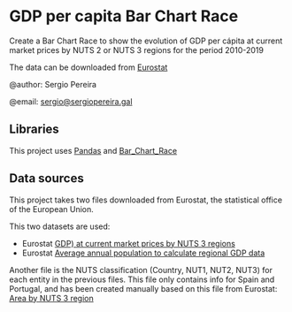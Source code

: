 # GDP per capita Bar Chart Race

Create a Bar Chart Race to show the evolution of GDP per cápita at current market prices by NUTS 2 or NUTS 3 regions for the period 2010-2019

The data can be downloaded from [Eurostat](https://appsso.eurostat.ec.europa.eu/nui/show.do?dataset=nama_10r_2gdp&lang=en)

@author: Sergio Pereira

@email: <sergio@sergiopereira.gal>


## Libraries

This project uses [Pandas](https://pandas.pydata.org/) and [Bar_Chart_Race](https://www.dexplo.org/bar_chart_race/)


## Data sources

This project takes two files downloaded from Eurostat, the statistical office of the European Union.

This two datasets are used:

- Eurostat [GDP) at current market prices by NUTS 3 regions](https://appsso.eurostat.ec.europa.eu/nui/show.do?dataset=nama_10r_3gdp&lang=en)
- Eurostat [Average annual population to calculate regional GDP data](https://appsso.eurostat.ec.europa.eu/nui/show.do?dataset=nama_10r_3gdp&lang=en)

Another file is the NUTS classification (Country, NUT1, NUT2, NUT3) for each entity in the previous files. This file only contains info for Spain and Portugal, and has been created manually based on this file from Eurostat: [Area by NUTS 3 region](https://appsso.eurostat.ec.europa.eu/nui/show.do?dataset=reg_area3&lang=en)